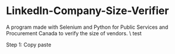 # LinkedIn-Company-Size-Verifier
A program made with Selenium and Python for Public Services and Procurement Canada to verify the size of vendors. \ test


Step 1: Copy paste
